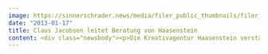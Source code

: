 ```yaml
---
image: https://sinnerschrader.news/media/filer_public_thumbnails/filer_public/85/3f/853f528b-18c4-4f3a-a755-025a2bf43a92/varfoldersdjk8pxf42x64d8fxslz8jcc8fc0000gnttmpbfhqv7__480x288_q85_crop_subsampling-2_upscale.jpg
date: "2013-01-17"
title: Claus Jacobsen leitet Beratung von Haasenstein
content: <div class="newsbody"><p>Die Kreativagentur Haasenstein verstärkt sich mit Claus Jacobsen. Der 45-jährige Automotive-Spezialist leitet künftig die Beratung an der Seite von Timm Hanebeck, der seit Anfang 2011 die Kreation verantwortet.</p><p>Jacobsen war zuletzt Client Service Director und Head of Digital Utilities bei DDB Tribal in Hamburg, wo er schwerpunktmäßig Volkswagen betreute.</p><p>Davor entwickelte Jacobsen als Kommunikationsberater bei Jung von Matt /next und /Alster integrierte Kampagnen und digitale Kommunikation für Mercedes-Benz - gemeinsam mit seinem heutigen Haasenstein-Kollegen Timm Hanebeck.</p><p>Als Account Director bei Elephant Seven realisierte Jacobsen Online-Kampagnen für Mercedes-Benz und alle anderen damaligen DaimlerChrysler-Marken sowie Plattformprojekte für Red Bull, Montblanc und die Allianz.</p><p>Als Leiter Beratung bei Haasenstein wird sich Jacobsen mit besonderer Aufmerksamkeit dem Kunden Škoda widmen. Gemeinsam mit der Schwesteragentur SinnerSchrader verantwortet Haasenstein seit letztem Jahr den weltweiten Digital-Etat des Autoherstellers.</p><p><strong>Über Haasenstein</strong><br/>Die Digitalisierung hat den Markt so stark verändert, dass die Unternehmen eine neue Form von Kommunikation benötigen. Die Kreativagentur Haasenstein ist die Antwort auf diese Herausforderung. Dort gilt&#58; “Digital first, analog next”. Haasenstein (gegründet 2011) ist das jüngste Kind der SinnerSchrader-Gruppe.<br/><a href="http&#58;//haasenstein.com">http&#58;//haasenstein.com</a></p><p><a class="news-backlink" href="/de/"><svg class="svg-ico svg-ico--arrow-left"><use xlink&#58;href="#arrow-down"></use></svg>Zurück zur Presse Übersicht</a></p></div>
---
```

